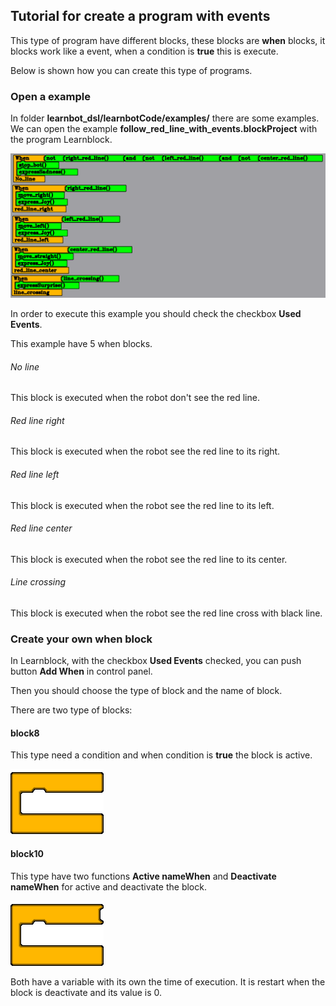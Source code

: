 ## Tutorial for create a program with events

This type of program have different blocks, these blocks are __when__ blocks, it blocks work like a event, when a condition is __true__ this is execute.

Below is shown how you can create this type of programs.

### Open a example

In folder __learnbot_dsl/learnbotCode/examples/__ there are some examples. We can open the example __follow_red_line_with_events.blockProject__ with the program Learnblock.

![Example follow red line with events](/doc/img/follow_red_line_with_events_en.png)

In order to execute this example you should check the checkbox __Used Events__.

This example have 5 when blocks.

###### No line

This block is executed when the robot don't see the red line.

###### Red line right

This block is executed when the robot see the red line to its right.

###### Red line left

This block is executed when the robot see the red line to its left.

###### Red line center

This block is executed when the robot see the red line to its center.

###### Line crossing

This block is executed when the robot see the red line cross with black line.

### Create your own when block

In Learnblock, with the checkbox __Used Events__ checked, you can push button __Add When__ in control panel.

Then you should choose the type of block and the name of block.

There are two type of blocks:

#### block8

This type need a condition and when condition is __true__ the block is active.

![Imagen block8](/doc/img/block8.png)


#### block10

This type have two functions __Active nameWhen__ and __Deactivate nameWhen__ for active and deactivate the block.


![Imagen block10](/doc/img/block10.png)

Both have a variable with its own the time of execution. It is restart when the block is deactivate and its value is 0.
